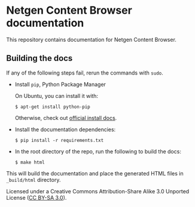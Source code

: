 Netgen Content Browser documentation
====================================

This repository contains documentation for Netgen Content Browser. 

Building the docs
-----------------

If any of the following steps fail, rerun the commands with `sudo`.

* Install `pip`, Python Package Manager

    On Ubuntu, you can install it with:
    
    ```
    $ apt-get install python-pip
    ```

    Otherwise, check out [official install docs](https://pip.pypa.io/en/stable/installing/).

* Install the documentation dependencies: 

    ```
    $ pip install -r requirements.txt
    ```

* In the root directory of the repo, run the following to build the docs:

    ```
    $ make html
    ```

This will build the documentation and place the generated HTML files in `_build/html` directory.

Licensed under a Creative Commons Attribution-Share Alike 3.0 Unported License
([CC BY-SA 3.0](https://creativecommons.org/licenses/by-sa/3.0/)).
